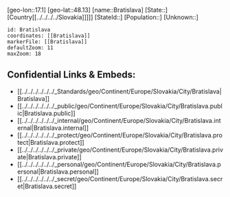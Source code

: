 ﻿---
location: [48.13,17.1]
mapzoom: [7,12] 
mapmarker: city 
type: City
tags:
- geo/City


SpocWebEntityId: 29319
isDeleted: false
confidential: public

---
[geo-lon::17.1]
[geo-lat::48.13]
[name::Bratislava]
[State::]
[Country[[../../../../Slovakia]]]]]
[StateId::]
[Population::]
[Unknown::]


```leaflet
id: Bratislava
coordinates: [[Bratislava]]
markerFile: [[Bratislava]]
defaultZoom: 11 
maxZoom: 18
```


## Confidential Links & Embeds: 
- [[../../../../../../_Standards/geo/Continent/Europe/Slovakia/City/Bratislava|Bratislava]] 
- [[../../../../../../_public/geo/Continent/Europe/Slovakia/City/Bratislava.public|Bratislava.public]] 
- [[../../../../../../_internal/geo/Continent/Europe/Slovakia/City/Bratislava.internal|Bratislava.internal]] 
- [[../../../../../../_protect/geo/Continent/Europe/Slovakia/City/Bratislava.protect|Bratislava.protect]] 
- [[../../../../../../_private/geo/Continent/Europe/Slovakia/City/Bratislava.private|Bratislava.private]] 
- [[../../../../../../_personal/geo/Continent/Europe/Slovakia/City/Bratislava.personal|Bratislava.personal]] 
- [[../../../../../../_secret/geo/Continent/Europe/Slovakia/City/Bratislava.secret|Bratislava.secret]] 
